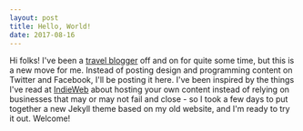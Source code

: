 ```yaml
---
layout: post
title: Hello, World!
date: 2017-08-16
---
```


Hi folks! I've been a [travel blogger](http://www.yakbrother.com) off and on for quite some time, but this is a new move for me. Instead of posting design and programming content on Twitter and Facebook, I'll be posting it here. I've been inspired by the things I've read at [IndieWeb](https://indieweb.org/) about hosting your own content instead of relying on businesses that may or may not fail and close - so I took a few days to put together a new Jekyll theme based on my old website, and I'm ready to try it out. Welcome!